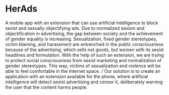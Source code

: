 # HerAds
A mobile app with an extension that can use artificial intelligence to block sexist and sexually objectifying ads.
Due to normalized sexism and objectification in advertising, the gap between society and the achievement of gender equality is increasing. Sexualization, fixed gender stereotypes, victim blaming, and harassment are entrenched in the public consciousness because of the advertising, which sells not goods, but women with its sexist headlines and formulation. With the help of such an extension, we are trying to protect social consciousness from sexist marketing and normalization of gender stereotypes. This way, victims of sexualization and violence will be able to feel comfortable in the Internet space. / Our solution is to create an application with an extension available for the phone, where artificial intelligence will detect sexist advertising and censor it, deliberately warning the user that the content harms people.
